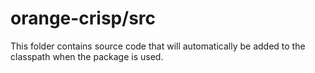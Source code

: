 # orange-crisp/src

This folder contains source code that will automatically be added to the classpath when
the package is used.
